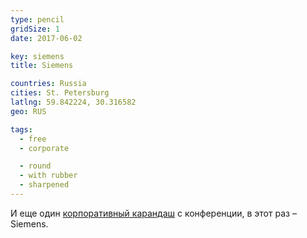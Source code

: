```yaml
---
type: pencil
gridSize: 1
date: 2017-06-02

key: siemens
title: Siemens

countries: Russia
cities: St. Petersburg
latlng: 59.842224, 30.316582
geo: RUS

tags:
  - free
  - corporate

  - round
  - with rubber
  - sharpened
---
```


И еще один [корпоративный карандаш](?tag=корпоративный) с конференции, в этот раз – Siemens.
